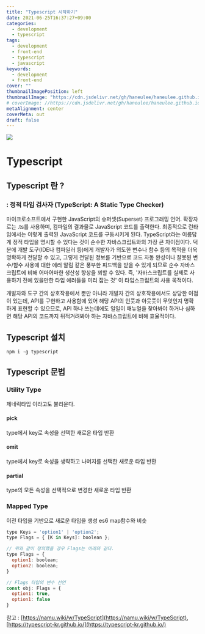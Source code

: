 ```yaml
---
title: "Typescript 시작하기"
date: 2021-06-25T16:37:27+09:00
categories:
  - development
  - typescript
tags:
  - development
  - front-end
  - typescript
  - javascript
keywords:
  - development
  - front-end
cover: ""
thumbnailImagePosition: left
thumbnailImage: "https://cdn.jsdelivr.net/gh/haneulee/haneulee.github.io/img/post/typescript/img-1.png"
# coverImage: //https://cdn.jsdelivr.net/gh/haneulee/haneulee.github.io/img/post/hugo/github-site.png
metaAlignment: center
coverMeta: out
draft: false
---
```


<!--toc-->

![](https://cdn.jsdelivr.net/gh/haneulee/haneulee.github.io/img/post/typescript/img-1.png)

<!--adsense-->

# Typescript

## Typescript 란 ?

### : 정적 타입 검사자 (TypeScript: A Static Type Checker)

마이크로소프트에서 구현한 JavaScript의 슈퍼셋(Superset) 프로그래밍 언어. 확장자로는 .ts를 사용하며, 컴파일의 결과물로 JavaScript 코드를 출력한다. 최종적으로 런타임에서는 이렇게 출력된 JavaScript 코드를 구동시키게 된다. TypeScript라는 이름답게 정적 타입을 명시할 수 있다는 것이 순수한 자바스크립트와의 가장 큰 차이점이다. 덕분에 개발 도구(IDE나 컴파일러 등)에게 개발자가 의도한 변수나 함수 등의 목적을 더욱 명확하게 전달할 수 있고, 그렇게 전달된 정보를 기반으로 코드 자동 완성이나 잘못된 변수/함수 사용에 대한 에러 알림 같은 풍부한 피드백을 받을 수 있게 되므로 순수 자바스크립트에 비해 어마어마한 생산성 향상을 꾀할 수 있다. 즉, '자바스크립트를 실제로 사용하기 전에 있을만한 타입 에러들을 미리 잡는 것' 이 타입스크립트의 사용 목적이다.

개발자와 도구 간의 상호작용에서 뿐만 아니라 개발자 간의 상호작용에서도 상당한 이점이 있는데, API를 구현하고 사용함에 있어 해당 API의 인풋과 아웃풋이 무엇인지 명확하게 표현할 수 있으므로, API 하나 쓰는데에도 일일이 매뉴얼을 찾아봐야 하거나 심하면 해당 API의 코드까지 뒤적거려봐야 하는 자바스크립트에 비해 효율적이다.

## Typescript 설치

```
npm i -g typescript
```

## Typescript 문법

### Utility Type

제네릭타입 이라고도 불리운다.

#### pick

type에서 key로 속성을 선택한 새로운 타입 반환

#### omit

type에서 key로 속성을 생략하고 나머지를 선택한 새로운 타입 반환

#### partial

type의 모든 속성을 선택적으로 변경한 새로운 타입 반환

### Mapped Type

이전 타입을 기반으로 새로운 타입을 생성
es6 map함수와 비슷

```jsx
type Keys = 'option1' | 'option2';
type Flags = { [K in Keys]: boolean };

// 위와 같이 정의했을 경우 Flags는 아래와 같다.
type Flags = {
  option1: boolean;
  option2: boolean;
}

// Flags 타입의 변수 선언
const obj: Flags = {
  option1: true,
  option1: false
}
```

참고 :
[https://namu.wiki/w/TypeScript](https://namu.wiki/w/TypeScript),
[https://typescript-kr.github.io/](https://typescript-kr.github.io/)
